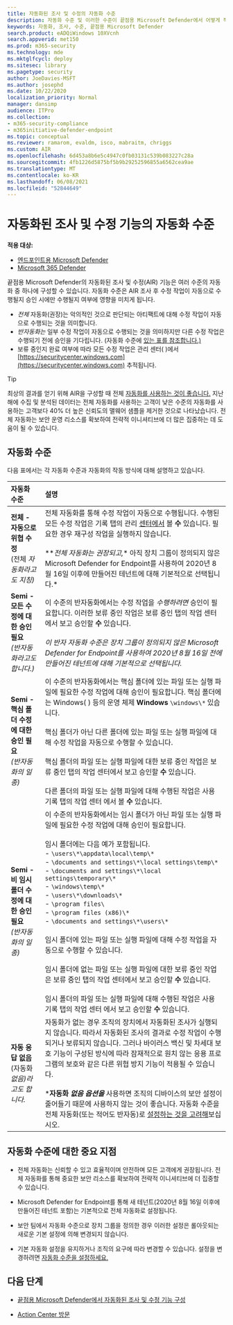 ```yaml
---
title: 자동화된 조사 및 수정의 자동화 수준
description: 자동화 수준 및 이러한 수준이 끝점용 Microsoft Defender에서 어떻게 작동 하는지 간략하게 설명
keywords: 자동화, 조사, 수준, 끝점용 Microsoft Defender
search.product: eADQiWindows 10XVcnh
search.appverid: met150
ms.prod: m365-security
ms.technology: mde
ms.mktglfcycl: deploy
ms.sitesec: library
ms.pagetype: security
author: JoeDavies-MSFT
ms.author: josephd
ms.date: 10/22/2020
localization_priority: Normal
manager: dansimp
audience: ITPro
ms.collection:
- m365-security-compliance
- m365initiative-defender-endpoint
ms.topic: conceptual
ms.reviewer: ramarom, evaldm, isco, mabraitm, chriggs
ms.custom: AIR
ms.openlocfilehash: 6d453a8b6e5c4947c0fb03131c539b083227c28a
ms.sourcegitcommit: 4fb1226d5875bf5b9b29252596855a6562cea9ae
ms.translationtype: MT
ms.contentlocale: ko-KR
ms.lasthandoff: 06/08/2021
ms.locfileid: "52844649"
---
```

# <a name="automation-levels-in-automated-investigation-and-remediation-capabilities"></a>자동화된 조사 및 수정 기능의 자동화 수준

**적용 대상:**
- [엔드포인트용 Microsoft Defender](https://go.microsoft.com/fwlink/p/?linkid=2154037)
- [Microsoft 365 Defender](https://go.microsoft.com/fwlink/?linkid=2118804)

끝점용 Microsoft Defender의 자동화된 조사 및 수정(AIR) 기능은 여러 수준의 자동화 중 하나에 구성할 수 있습니다. 자동화 수준은 AIR 조사 후 수정 작업이 자동으로 수행될지 승인 시에만 수행될지 여부에 영향을 미치게 됩니다.  
- *전체* 자동화(권장)는 악의적인 것으로 판단되는 아티팩트에 대해 수정 작업이 자동으로 수행되는 것을 의미합니다.
- *반자동화는* 일부 수정 작업이 자동으로 수행되는 것을 의미하지만 다른 수정 작업은 수행되기 전에 승인을 기다립니다. (자동화 수준에 [있는 표를 참조합니다.)](#levels-of-automation)
- 보류 중인지 완료 여부에 따라 모든 수정 작업은 관리 센터( )에서 [https://securitycenter.windows.com](https://securitycenter.windows.com) 추적됩니다. 

> [!TIP]
> 최상의 결과를 얻기 위해 AIR을 구성할 때 전체 [자동화를 사용하는 것이 좋습니다.](configure-automated-investigations-remediation.md) 지난 해에 수집 및 분석된 데이터는 전체 자동화를 사용하는 고객이 낮은 수준의 자동화를 사용하는 고객보다 40% 더 높은 신뢰도의 맬웨어 샘플을 제거한 것으로 나타났습니다. 전체 자동화는 보안 운영 리소스를 확보하여 전략적 이니셔티브에 더 많은 집중하는 데 도움이 될 수 있습니다.

## <a name="levels-of-automation"></a>자동화 수준

다음 표에서는 각 자동화 수준과 자동화의 작동 방식에 대해 설명하고 있습니다.

|자동화 수준 | 설명|
|:---|:---|
|**전체 - 자동으로 위협 수정** <br/>(전체 *자동화라고도 지칭)*| 전체 자동화를 통해 수정 작업이 자동으로 수행됩니다. 수행된 모든 수정 작업은 기록 탭의 관리 [센터에서](auto-investigation-action-center.md) 볼 **수** 있습니다. 필요한 경우 재구성 작업을 실행하지 않습니다.<br/><br/>**_전체 자동화는 권장되고,_* 아직 장치 그룹이 정의되지 않은 Microsoft Defender for Endpoint를 사용하여 2020년 8월 16일 이후에 만들어진 테넌트에 대해 기본적으로 선택됩니다.*  |
|**Semi - 모든 수정에 대한 승인 필요** <br/>*(반자동화라고도 합니다.)*| 이 수준의 반자동화에서는 수정 작업을 *수행하려면* 승인이 필요합니다. 이러한 보류 중인 작업은 보류 중인 [](auto-investigation-action-center.md)탭의 작업 센터 에서 보고 승인할 **수** 있습니다.<br/><br/>*이 반자 자동화 수준은 장치 그룹이 정의되지 않은 Microsoft Defender for Endpoint를 사용하여 2020년 8월 16일 전에 만들어진 테넌트에 대해 기본적으로 선택됩니다.*|
|**Semi - 핵심 폴더 수정에 대한 승인 필요** <br/>*(반자동화의 일종)*  | 이 수준의 반자동화에서는 핵심 폴더에 있는 파일 또는 실행 파일에 필요한 수정 작업에 대해 승인이 필요합니다. 핵심 폴더에는 Windows( ) 등의 운영 체제 **Windows** `\windows\*` 있습니다.<br/><br/>핵심 폴더가 아닌 다른 폴더에 있는 파일 또는 실행 파일에 대해 수정 작업을 자동으로 수행할 수 있습니다. <br/><br/>핵심 폴더의 파일 또는 실행 파일에 대한 보류 중인 작업은 [](auto-investigation-action-center.md)보류 중인 탭의 작업 센터에서 보고 승인할 **수** 있습니다. <br/><br/>다른 폴더의 파일 또는 실행 파일에 대해 수행된 작업은 [](auto-investigation-action-center.md)사용 기록 탭의 작업 센터 에서 볼 **수** 있습니다. |
|**Semi - 비 임시 폴더 수정에 대한 승인 필요** <br/>*(반자동화의 일종)*| 이 수준의 반자동화에서는 임시 폴더가 아닌 파일 또는 실행 파일에 필요한  수정 작업에 대해 승인이 필요합니다. <br/><br/>임시 폴더에는 다음 예가 포함됩니다. <br/>- `\users\*\appdata\local\temp\*`<br/>- `\documents and settings\*\local settings\temp\*` <br/>- `\documents and settings\*\local settings\temporary\*`<br/>- `\windows\temp\*`<br/>- `\users\*\downloads\*`<br/>- `\program files\` <br/>- `\program files (x86)\*`<br/>- `\documents and settings\*\users\*`<br/><br/>임시 폴더에 있는 파일 또는 실행 파일에 대해 수정 작업을 자동으로 수행할 수 있습니다. <br/><br/>임시 폴더에 없는 파일 또는 실행 파일에 대한 보류 중인 작업은 보류 중인 탭의 작업 센터에서 보고 승인할 **수** 있습니다. [](auto-investigation-action-center.md)<br/><br/>임시 폴더의 파일 또는 실행 파일에 대해 수행된 작업은 사용 기록 [](auto-investigation-action-center.md)탭의 작업 센터 에서 보고 승인할 **수** 있습니다.   |
|**자동 응답 없음** <br/>(자동화 *없음)라고도 합니다.* | 자동화가 없는 경우 조직의 장치에서 자동화된 조사가 실행되지 않습니다. 따라서 자동화된 조사의 결과로 수정 작업이 수행되거나 보류되지 않습니다. 그러나 바이러스 백신 및 차세대 [](/windows/security/threat-protection/microsoft-defender-antivirus/detect-block-potentially-unwanted-apps-microsoft-defender-antivirus)보호 기능이 구성된 방식에 따라 잠재적으로 원치 않는 응용 프로그램의 보호와 같은 다른 위협 방지 기능이 적용될 수 있습니다.<br/><br/>***자동화 *없음 옵션을*** 사용하면 조직의 디바이스의 보안 설정이 줄어들기 때문에 사용하지 않는 것이 좋습니다. 자동화 수준을 전체 자동화(또는 적어도 반자동)로 [설정하는 것을 고려해](/microsoft-365/security/defender-endpoint/machine-groups)보십시오. |

## <a name="important-points-about-automation-levels"></a>자동화 수준에 대한 중요 지점

- 전체 자동화는 신뢰할 수 있고 효율적이며 안전하며 모든 고객에게 권장됩니다. 전체 자동화를 통해 중요한 보안 리소스를 확보하여 전략적 이니셔티브에 더 집중할 수 있습니다.

- Microsoft Defender for Endpoint를 통해 새 테넌트(2020년 8월 16일 이후에 만들어진 테넌트 포함)는 기본적으로 전체 자동화로 설정됩니다.

- 보안 팀에서 자동화 수준으로 장치 그룹을 정의한 경우 이러한 설정은 롤아웃되는 새로운 기본 설정에 의해 변경되지 않습니다. 

- 기본 자동화 설정을 유지하거나 조직의 요구에 따라 변경할 수 있습니다. 설정을 변경하려면 [자동화 수준을 설정하세요.](/microsoft-365/security/defender-endpoint/configure-automated-investigations-remediation#set-up-device-groups)

## <a name="next-steps"></a>다음 단계

- [끝점용 Microsoft Defender에서 자동화된 조사 및 수정 기능 구성](configure-automated-investigations-remediation.md)

- [Action Center 방문](/microsoft-365/security/defender-endpoint/auto-investigation-action-center#the-action-center)

